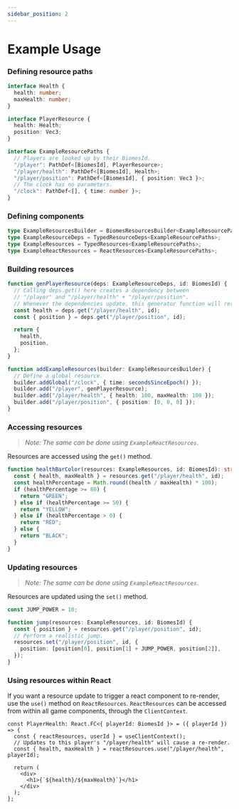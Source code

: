 ```yaml
---
sidebar_position: 2
---
```


# Example Usage

### Defining resource paths

```typescript
interface Health {
  health: number;
  maxHealth: number;
}

interface PlayerResource {
  health: Health;
  position: Vec3;
}

interface ExampleResourcePaths {
  // Players are looked up by their BiomesId.
  "/player": PathDef<[BiomesId], PlayerResource>;
  "/player/health": PathDef<[BiomesId], Health>;
  "/player/position": PathDef<[BiomesId], { position: Vec3 }>;
  // The clock has no parameters.
  "/clock": PathDef<[], { time: number }>;
}
```

### Defining components

```ts
type ExampleResourcesBuilder = BiomesResourcesBuilder<ExampleResourcePaths>;
type ExampleResourceDeps = TypedResourceDeps<ExampleResourcePaths>;
type ExampleResources = TypedResources<ExampleResourcePaths>;
type ExampleReactResources = ReactResources<ExampleResourcePaths>;
```

### Building resources

```ts
function genPlayerResource(deps: ExampleResourceDeps, id: BiomesId) {
  // Calling deps.get() here creates a dependency between
  // "/player" and "/player/health" + "/player/position".
  // Whenever the dependencies update, this generator function will rerun.
  const health = deps.get("/player/health", id);
  const { position } = deps.get("/player/position", id);

  return {
    health,
    position,
  };
}

function addExampleResources(builder: ExampleResourcesBuilder) {
  // Define a global resource.
  builder.addGlobal("/clock", { time: secondsSinceEpoch() });
  builder.add("/player", genPlayerResource);
  builder.add("/player/health", { health: 100, maxHealth: 100 });
  builder.add("/player/position", { position: [0, 0, 0] });
}
```

### Accessing resources

> _Note: The same can be done using `ExampleReactResources`_.

Resources are accessed using the `get()` method.

```ts
function healthBarColor(resources: ExampleResources, id: BiomesId): string {
  const { health, maxHealth } = resources.get("/player/health", id);
  const healthPercentage = Math.round((health / maxHealth) * 100);
  if (healthPercentage >= 80) {
    return "GREEN";
  } else if (healthPercentage >= 50) {
    return "YELLOW";
  } else if (healthPercentage > 0) {
    return "RED";
  } else {
    return "BLACK";
  }
}
```

### Updating resources

> _Note: The same can be done using `ExampleReactResources`_.

Resources are updated using the `set()` method.

```ts
const JUMP_POWER = 10;

function jump(resources: ExampleResources, id: BiomesId) {
  const { position } = resources.get("/player/position", id);
  // Perform a realistic jump.
  resources.set("/player/position", id, {
    position: [position[0], position[1] + JUMP_POWER, position[2]],
  });
}
```

### Using resources within React

If you want a resource update to trigger a react component to re-render, use the `use()` method on
`ReactResources`. `ReactResources` can be accessed from within all game components, through the `ClientContext`.

```tsx
const PlayerHealth: React.FC<{ playerId: BiomesId }> = ({ playerId }) => {
  const { reactResources, userId } = useClientContext();
  // Updates to this player's "/player/health" will cause a re-render.
  const { health, maxHealth } = reactResources.use("/player/health", playerId);

  return (
    <div>
      <h1>{`${health}/${maxHealth}`}</h1>
    </div>
  );
};
```
